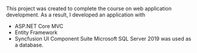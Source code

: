 This project was created to complete the course on web application development.
As a result, I developed an application with 
- ASP.NET Core MVC
- Entity Framework
- Syncfusion UI Component Suite
Microsoft SQL Server 2019 was used as a database.

